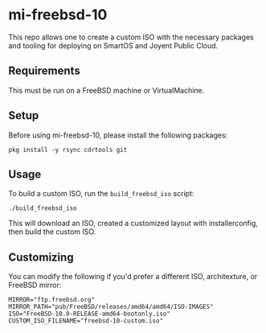 # mi-freebsd-10

This repo allows one to create a custom ISO with the necessary packages and
tooling for deploying on SmartOS and Joyent Public Cloud.

## Requirements

This must be run on a FreeBSD machine or VirtualMachine.

## Setup

Before using mi-freebsd-10, please install the following packages:

```
pkg install -y rsync cdrtools git
```

## Usage

To build a custom ISO, run the `build_freebsd_iso` script:


```
./build_freebsd_iso
```

This will download an ISO, created a customized layout with installerconfig, then build the custom ISO.


## Customizing
You can modify the following if you'd prefer a different ISO, architexture, or FreeBSD mirror:

```
MIRROR="ftp.freebsd.org"
MIRROR_PATH="pub/FreeBSD/releases/amd64/amd64/ISO-IMAGES"
ISO="FreeBSD-10.0-RELEASE-amd64-bootonly.iso"
CUSTOM_ISO_FILENAME="freebsd-10-custom.iso"
```